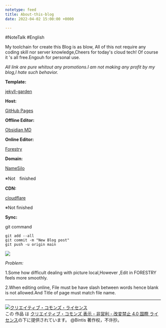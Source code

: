 ```yaml
---
notetype: feed
title: About-this-blog
date: 2022-04-02 15:00:00 +0000

---
```

#NoteTalk #English

  My toolchain for create this Blog is as blow, All of this not require any coding skill nor server knowledge,Cheers for today's cloud tech! Of course it 's all free.Engouh for personal use.

 _All link are pure whitout any promotions.I am not making any profit by my blog,I hate such behavior._

**Template:**

[jekyll-garden]( "https://github.com/Jekyll-Garden/jekyll-garden.github.io")

**Host:**

[GitHub Pages]( "https://pages.github.com/")

**Offline Editor:**

[Obsidian MD ](https://obsidian.md/)

**Online Editor:**

[Forestry](https://app.forestry.io/)

**Domain:**

[NameSilo](https://www.namesilo.com/)

※Not　finished

**CDN:**

[cloudflare](https://www.cloudflare.com/ "https://www.cloudflare.com/")

※Not finished

**Sync:**

git command

    git add --all
    git commit -m "New Blog post"
    git push -u origin main

![](/uploads/l9uj7c-8-6id-i26x-syq5n.gif)

_Problem:_

1\.Some how difficult dealing with picture local,However ,Edit in FORESTRY  feels more smoothly.

2\.When editing online, File must be have slash between words hence blank is not allowed.And Title of page must match file name.



---
<a rel="license" href="http://creativecommons.org/licenses/by-nc-nd/4.0/"><img alt="クリエイティブ・コモンズ・ライセンス" style="border-width:0" src="https://i.creativecommons.org/l/by-nc-nd/4.0/88x31.png" /></a><br />この 作品 は <a rel="license" href="http://creativecommons.org/licenses/by-nc-nd/4.0/">クリエイティブ・コモンズ 表示 - 非営利 - 改変禁止 4.0 国際 ライセンス</a>の下に提供されています。
@Bintis 著作权，不许抄。